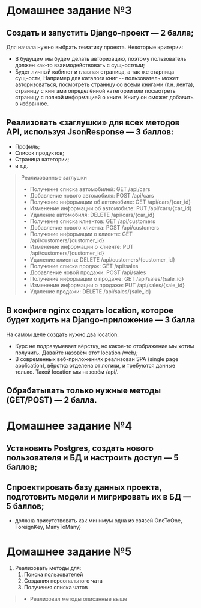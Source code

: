 # Домашнее задание №3

## Создать и запустить Django-проект — 2 балла;
Для начала нужно выбрать тематику проекта. Некоторые критерии:
* В будущем мы будем делать авторизацию, поэтому пользователь должен как-то взаимодействовать с сущностями;
* Будет личный кабинет и главная страница, а так же старница сущности,
Например для каталога книг -- пользователь может авторизоваться, посмотреть страницу со всеми книгами (т.н. лента), страницу с книгами определённой категории или посмотреть страницу с полной информацией о книге. Книгу он сможет добавить в избранное.
## Реализовать «заглушки» для всех методов API, используя JsonResponse  — 3 баллов:
* Профиль;
* Список продуктов;
* Страница категории;
* и т.д.

> Реализованные заглушки 
> * Получение списка автомобилей: GET /api/cars
> * Добавление нового автомобиля: POST /api/cars
> * Получение информации об автомобиле: GET /api/cars/{car_id}
> * Изменение информации об автомобиле: PUT /api/cars/{car_id}
> * Удаление автомобиля: DELETE /api/cars/{car_id}
> * Получение списка клиентов: GET /api/customers
> * Добавление нового клиента: POST /api/customers
> * Получение информации о клиенте: GET /api/customers/{customer_id}
> * Изменение информации о клиенте: PUT /api/customers/{customer_id}
> * Удаление клиента: DELETE /api/customers/{customer_id}
> * Получение списка продаж: GET /api/sales
> * Добавление новой продажи: POST /api/sales
> * Получение информации о продаже: GET /api/sales/{sale_id}
> * Изменение информации о продаже: PUT /api/sales/{sale_id}
> * Удаление продажи: DELETE /api/sales/{sale_id}

## В конфиге nginx создать location, которое будет ходить на Django-приложение — 3 балла
На самом деле создать нужно два location:
* Курс не подразумевает вёрстку, но какое-то отображение мы хотим получить. Давайте назовём этот location /web/;
* В современных веб-приложениях реализован SPA (single page application), вёрстка отделена от логики, и требуются данные только. Такой location мы назовём /api/.
## Обрабатывать только нужные методы (GET/POST) — 2 балла.

# Домашнее задание №4

## Установить Postgres, создать нового пользователя и БД и настроить доступ — 5 баллов;
## Спроектировать базу данных проекта, подготовить модели и мигрировать их в БД — 5 баллов;
* должна присутствовать как минимум одна из связей OneToOne, ForeignKey, ManyToMany)

# Домашнее задание №5
1. Реализовать методы для:
   1. Поиска пользователей
   2. Создания персонального чата
   3. Получения списка чатов

> * Реализовал методы описанные выше

